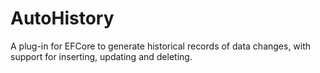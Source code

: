 # AutoHistory
A plug-in for EFCore to generate historical records of data changes, with support for inserting, updating and deleting.
